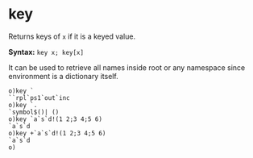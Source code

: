 # key

Returns keys of `x` if it is a keyed value.

**Syntax:** ```key x; key[x]```

It can be used to retrieve all names inside root or any namespace since environment is a dictionary itself.

```o
o)key `
``rpl`ps1`out`inc
o)key `.
`symbol$()| ()
o)key `a`s`d!(1 2;3 4;5 6)
`a`s`d
o)key +`a`s`d!(1 2;3 4;5 6)
`a`s`d
o)
```
